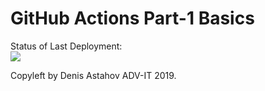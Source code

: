 # GitHub Actions Part-1 Basics


Status of Last Deployment:<br>
<img src="https://github.com/Vovanches09/GithubActions/actions/workflows/Demo-Workflow/badge.svg?branch=master"><br>


Copyleft by Denis Astahov ADV-IT 2019.
